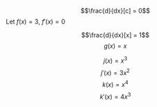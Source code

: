 $$\frac{d}{dx}[c] = 0$$
Let $f(x) = 3$, $f'(x) = 0$

$$\frac{d}{dx}[x] = 1$$
$$g(x) = x$$

$$j(x) = x^3$$
$$j'(x) = 3x^2$$
$$k(x) = x^4$$
$$k'(x) = 4x^3$$
